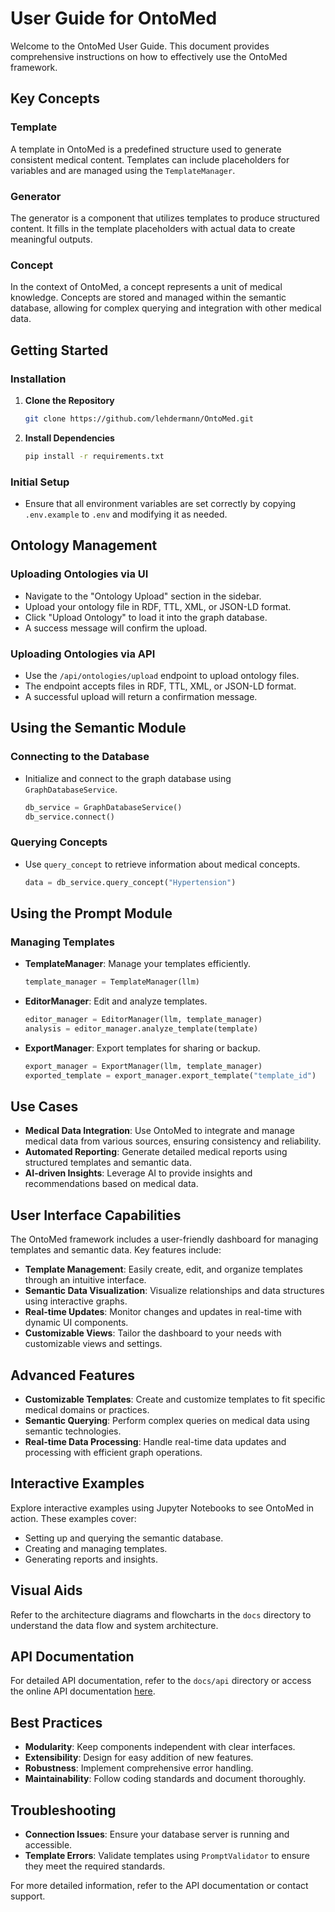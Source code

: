 # User Guide for OntoMed

Welcome to the OntoMed User Guide. This document provides comprehensive instructions on how to effectively use the OntoMed framework.

## Key Concepts

### Template
A template in OntoMed is a predefined structure used to generate consistent medical content. Templates can include placeholders for variables and are managed using the `TemplateManager`.

### Generator
The generator is a component that utilizes templates to produce structured content. It fills in the template placeholders with actual data to create meaningful outputs.

### Concept
In the context of OntoMed, a concept represents a unit of medical knowledge. Concepts are stored and managed within the semantic database, allowing for complex querying and integration with other medical data.

## Getting Started

### Installation

1. **Clone the Repository**
   ```bash
   git clone https://github.com/lehdermann/OntoMed.git
   ```

2. **Install Dependencies**
   ```bash
   pip install -r requirements.txt
   ```

### Initial Setup

- Ensure that all environment variables are set correctly by copying `.env.example` to `.env` and modifying it as needed.

## Ontology Management

### Uploading Ontologies via UI

- Navigate to the "Ontology Upload" section in the sidebar.
- Upload your ontology file in RDF, TTL, XML, or JSON-LD format.
- Click "Upload Ontology" to load it into the graph database.
- A success message will confirm the upload.

### Uploading Ontologies via API

- Use the `/api/ontologies/upload` endpoint to upload ontology files.
- The endpoint accepts files in RDF, TTL, XML, or JSON-LD format.
- A successful upload will return a confirmation message.

## Using the Semantic Module

### Connecting to the Database

- Initialize and connect to the graph database using `GraphDatabaseService`.
  ```python
  db_service = GraphDatabaseService()
  db_service.connect()
  ```

### Querying Concepts

- Use `query_concept` to retrieve information about medical concepts.
  ```python
  data = db_service.query_concept("Hypertension")
  ```

## Using the Prompt Module

### Managing Templates

- **TemplateManager**: Manage your templates efficiently.
  ```python
  template_manager = TemplateManager(llm)
  ```

- **EditorManager**: Edit and analyze templates.
  ```python
  editor_manager = EditorManager(llm, template_manager)
  analysis = editor_manager.analyze_template(template)
  ```

- **ExportManager**: Export templates for sharing or backup.
  ```python
  export_manager = ExportManager(llm, template_manager)
  exported_template = export_manager.export_template("template_id")
  ```

## Use Cases

- **Medical Data Integration**: Use OntoMed to integrate and manage medical data from various sources, ensuring consistency and reliability.
- **Automated Reporting**: Generate detailed medical reports using structured templates and semantic data.
- **AI-driven Insights**: Leverage AI to provide insights and recommendations based on medical data.

## User Interface Capabilities

The OntoMed framework includes a user-friendly dashboard for managing templates and semantic data. Key features include:

- **Template Management**: Easily create, edit, and organize templates through an intuitive interface.
- **Semantic Data Visualization**: Visualize relationships and data structures using interactive graphs.
- **Real-time Updates**: Monitor changes and updates in real-time with dynamic UI components.
- **Customizable Views**: Tailor the dashboard to your needs with customizable views and settings.

## Advanced Features

- **Customizable Templates**: Create and customize templates to fit specific medical domains or practices.
- **Semantic Querying**: Perform complex queries on medical data using semantic technologies.
- **Real-time Data Processing**: Handle real-time data updates and processing with efficient graph operations.

## Interactive Examples

Explore interactive examples using Jupyter Notebooks to see OntoMed in action. These examples cover:
- Setting up and querying the semantic database.
- Creating and managing templates.
- Generating reports and insights.

## Visual Aids

Refer to the architecture diagrams and flowcharts in the `docs` directory to understand the data flow and system architecture.

## API Documentation

For detailed API documentation, refer to the `docs/api` directory or access the online API documentation [here](#).

## Best Practices

- **Modularity**: Keep components independent with clear interfaces.
- **Extensibility**: Design for easy addition of new features.
- **Robustness**: Implement comprehensive error handling.
- **Maintainability**: Follow coding standards and document thoroughly.

## Troubleshooting

- **Connection Issues**: Ensure your database server is running and accessible.
- **Template Errors**: Validate templates using `PromptValidator` to ensure they meet the required standards.

For more detailed information, refer to the API documentation or contact support.
